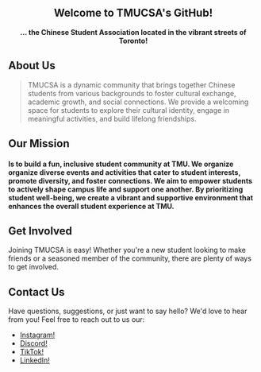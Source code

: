 <h2 align="center">Welcome to TMUCSA's GitHub!</h2>
<p align="center"><strong>... the Chinese Student Association located in the vibrant streets of Toronto!</strong></h4>

## About Us
> TMUCSA is a dynamic community that brings together Chinese students from various backgrounds to foster cultural exchange, academic growth, and social connections. We provide a welcoming space for students to explore their cultural identity, engage in meaningful activities, and build lifelong friendships.

## Our Mission
#### Is to build a fun, inclusive student community at TMU. We organize organize diverse events and activities that cater to student interests, promote diversity, and foster connections. We aim to empower students to actively shape campus life and support one another. By prioritizing student well-being, we create a vibrant and supportive environment that enhances the overall student experience at TMU.

## Get Involved
Joining TMUCSA is easy! Whether you're a new student looking to make friends or a seasoned member of the community, there are plenty of ways to get involved.

## Contact Us
Have questions, suggestions, or just want to say hello? We'd love to hear from you! Feel free to reach out to us our:
- [Instagram!](https://www.instagram.com/tmucsa/)
- [Discord!](https://discord.com/invite/P64yherRQf)
- [TikTok!](https://www.tiktok.com/@tmucsa)
- [LinkedIn!](https://www.linkedin.com/company/ryerson-university-chinese-student-association/)
